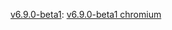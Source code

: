 [v6.9.0-beta1](https://github.com/qt/qtwebengine/tree/v6.9.0-beta1/src):
[v6.9.0-beta1 chromium](https://github.com/qt/qtwebengine-chromium/tree/b7c46a2abb5b3cdc37250f9c3006aa6228acdc9e)
